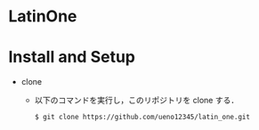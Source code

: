 # LatinOne

# Install and Setup
- clone
  - 以下のコマンドを実行し，このリポジトリを clone する．

    ```
    $ git clone https://github.com/ueno12345/latin_one.git
    ```
